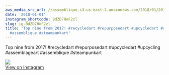 ```yaml
---
aws_media_src_url: //assemblique.s3.us-east-2.amazonaws.com/2018/01/2018-01-01_03-21-58_UTC.jpg
date: '2018-01-01'
instagram_shortcode: BdZD7HoF2zl
slug: ig-BdZD7HoF2zl
title: 'Top nine from 2017! #recycledart #repurposedart #upcycledart #upcycling #assemblageart
  #assemblique #steampunkart'
---
```


Top nine from 2017! #recycledart #repurposedart #upcycledart #upcycling #assemblageart #assemblique #steampunkart 

![](//assemblique.s3.us-east-2.amazonaws.com/2018/01/2018-01-01_03-21-58_UTC.jpg)   
[View on Instagram](https://www.instagram.com/p/BdZD7HoF2zl/)
